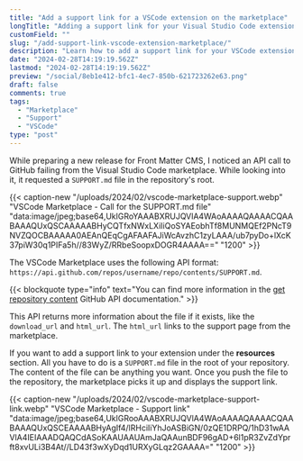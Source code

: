 ```yaml
---
title: "Add a support link for a VSCode extension on the marketplace"
longTitle: "Adding a support link for your Visual Studio Code extension on the marketplace"
customField: ""
slug: "/add-support-link-vscode-extension-marketplace/"
description: "Learn how to add a support link for your VSCode extension on the marketplace to provide helpful resources and assistance to your users."
date: "2024-02-28T14:19:19.562Z"
lastmod: "2024-02-28T14:19:19.562Z"
preview: "/social/8eb1e412-bfc1-4ec7-850b-621723262e63.png"
draft: false
comments: true
tags:
  - "Marketplace"
  - "Support"
  - "VSCode"
type: "post"
---
```


While preparing a new release for Front Matter CMS, I noticed an API call to GitHub failing from the Visual Studio Code marketplace. While looking into it, it requested a `SUPPORT.md` file in the repository's root.

{{< caption-new "/uploads/2024/02/vscode-marketplace-support.webp" "VSCode Marketplace - Call for the SUPPORT.md file"  "data:image/jpeg;base64,UklGRoYAAABXRUJQVlA4WAoAAAAQAAAACQAABAAAQUxQSCAAAAABHyCQTfxNWxLXiIiQoSYAEobhTf8MUNMQEf2PNcT9NVZQOCBAAAAA0AEAnQEqCgAFAAFAJiWcAvzhC1zyLAAA/ub7pyDo+lXcK37piW30q1PIFa5h//83WyZ/RRbeSoopxDOGR4AAAA==" "1200" >}}

The VSCode Marketplace uses the following API format: `https://api.github.com/repos/username/repo/contents/SUPPORT.md`.

{{< blockquote type="info" text="You can find more information in the [get repository content](https://docs.github.com/en/rest/repos/contents?apiVersion=2022-11-28#get-repository-content) GitHub API documentation." >}}

This API returns more information about the file if it exists, like the `download_url` and `html_url`. The `html_url` links to the support page from the marketplace.

If you want to add a support link to your extension under the **resources** section. All you have to do is a `SUPPORT.md` file in the root of your repository. The content of the file can be anything you want. Once you push the file to the repository, the marketplace picks it up and displays the support link.

{{< caption-new "/uploads/2024/02/vscode-marketplace-support-link.webp" "VSCode Marketplace - Support link"  "data:image/jpeg;base64,UklGRooAAABXRUJQVlA4WAoAAAAQAAAACQAABAAAQUxQSCEAAAABHyAgIf4/lRHciIiYhJoASBiGN/0zQE1DRPQ/1hD31wAAVlA4IEIAAADQAQCdASoKAAUAAUAmJaQAAunBDF96gAD+6l1pR3ZvZdYprft8xvULi3B4At//LD43f3wXyDqd1URXyGLqz2GAAAA=" "1200" >}}
